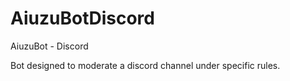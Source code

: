 # AiuzuBotDiscord
AiuzuBot - Discord

Bot designed to moderate a discord channel under specific rules.
